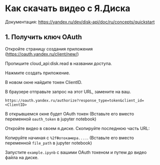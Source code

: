 # Как скачать видео с Я.Диска
Документация: https://yandex.ru/dev/disk-api/doc/ru/concepts/quickstart

## 1. Получить ключ OAuth
Откройте страницу создания приложения (https://oauth.yandex.ru/client/new/)

Пропишите cloud_api:disk.read в названии доступа.

Нажмите создать приложение.

В новом окне найдите токен ClientID. 

В браузере отправьте запрос на этот URL, <ClinetID> замените на ваш.

`https://oauth.yandex.ru/authorize?response_type=token&client_id=<ClientID>`

В открывшемся окне будет OAuth токен (Вставьте его вместо переменной `oauth_token` в jupyter notebook)


Откройте видео в своем я.диске. Скопируйте последнюю часть URL:

Копируйте начиная с `%2fФотокамера....`. (Вставьте его вместо переменной `file_path` в jupyter notebook)

Запустите `example.ipynb` с вашими OAuth токеном и путем до видео файла на диске.


